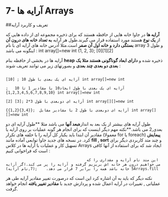 # 7- آرایه ها Arrays


##تعریف و کاربرد آرایه 

**آرایه ها** در جاوا خانه هایی از حافظه هستند که برای ذخیره مجموعه ای از داده هایی که از **یک نوع** هستند مورد استفاده قرار می گیرند.طول هر آرایه **به تعداد خانه های درون آن بستگی دارد و خانه اول آن صفر** است.مثلا آدرس خانه های آرایه ای با نام array و طول 3 اینگونه می باشد :
  int array[]=new int {1, 2, 3};
                      [0][1][2]


آرایه ها در بخشی از حافظه بنام **heap** ذخیره شده و **دارای ابعاد گوناگونی هستند مثلا یک بعدی دو بعدی چند بعدی** و بصورتهای زیر می توانند تعریف شوند :


                                                                                                                         آرایه ای یک بعدی با طول 10 ; [10] int array[]=new int
                                                                                      آرایه ای یک بعدی با طول ایجاد10 با مقادیر 1 تا 10   ; {1,2,3,4,5,6,7,8,9,10} int array[]=new int
                                                                                                                     آرایه ای دوبعدی با طول 3*2 ;[3] [2] int array[][]=new int
                                                                                                       آرایه ای دوبعدی با طول 2 با مقادیر مقابل  ;{{3,4}{1,2}} int array[][]=new int



طول آرایه های بیشتر از یک بعد به اندازه**بعد آنها** می باشد مثلا **طول آرایه ای دو بعدی,2 می باشد.**نکته مهم دیگر اینست که برای انجام هر گونه عملیات بر روی آرایه یا مقادیر آن ابتدا باید یکبار کل آرایه را با حلقه های تکرار (معمولا for یا foreach) **پیمایش** کرد. در نسخه های جدید جاوا توابعی آماده مانند **fill , sort** و چند متد کاربردی دیگر برای تسهیل کار و عملیات با آرایه ها در کلاس Arrays ایجاد شد که برای استفاده از آنها کافی است که فراخوانی کنیم :
                                                                                                                                                                       

                                        این متد نام آرایه و مقداری را که می خواهیم درون هر خانه اش بریزیم گرفته و آرایه را پر می کند.اگر آرایه 5 خانه باشد همه را برابر 7 قرار می دهد.    ;(7,نام آرایه)Arrays.fill
   

نکته دیگر که باید به آن اشاره کرد این است که درصورت تغییر مقادیر آرایه طی هر عملیاتی , تغییرات در آرایه اعمال شده و پردازش جدید با **مقادیر تغییر یافته** انجام خواهد گرفت.




